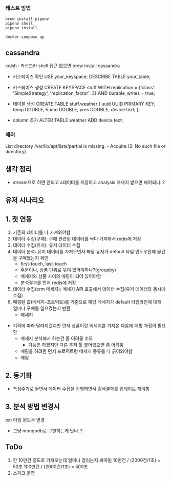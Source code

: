 ### 테스트 방법

```shell
brew install pipenv
pipenv shell
pipenv install

docker-compose up
```

## cassandra

cqlsh <host> <port> : 카산드라 shell 접근 없으면 brew install cassandra

- 키스페이스 확인
  USE your_keyspace;
  DESCRIBE TABLE your_table;

- 키스페이스 생성
  CREATE KEYSPACE stuff
  WITH replication = {'class': 'SimpleStrategy', 'replication_factor': 3}
  AND durable_writes = true;

- 테이블 생성
  CREATE TABLE stuff.weather (
  uuid UUID PRIMARY KEY,
  temp DOUBLE,
  humd DOUBLE,
  pres DOUBLE,
  device text;
  );

- column 추가
  ALTER TABLE weather ADD device text;

### 에러

List directory /var/lib/apt/lists/partial is missing. - Acquire (2: No such file or directory)

## 생각 정리

- stream으로 하면 안되고 a데이터를 저장하고 analysis 메세지 받으면 해야되나..?

## 유저 시나리오

## 1. 첫 연동

1.  기존의 데이터를 다 가져와야함
2.  데이터 수집(구매): 구매 관련된 데이터를 싹다 가져와서 redis에 저장
3.  데이터 수집(유저): 유저 데이터 수집
4.  데이터 분석: 유저 데이터를 가져오면서 해당 유저가 default 타임 윈도우안에 물건을 구매했는지 확인
    - first-touch, last-touch
    - 주문이나, 상품 단위로 묶여 있어야하나?(groupby)
    - 메세지와 상품 사이의 매핑이 되어 있어야함
    - 분석결과를 먼저 redis에 저장
5.  데이터 수집(crm 메세지): 메세지 API 호출해서 데이터 수집(유저 데이터와 동시에 수집)
6.  매핑된 값(메세지-프로덕트)를 기준으로 해당 메세지가 default 타임라인에 대해 얼마나 구매를 일으켰는지 반환
    - 메세지

- 기획에 따라 달라지겠지만 먼저 상품이랑 메세지를 가져온 다음에 매핑 과정이 필요함
  - 메세지 분석해서 하는건 좀 어려울 수도
    - 가능은 하겠지만 다른 추적 툴 붙어있으면 좀 어려움
  - 매핑을 하려면 먼저 프로덕트랑 메세지 종류를 다 긁어와야함
  - 매핑

## 2. 동기화

- 특정주기로 돌면서 데이터 수집을 진행하면서 검색결과를 업데이트 해야함

## 3. 분석 방법 변경시

ex) 타임 윈도우 변경

- 그냥 mongodb로 구현하는게 낫나..?

## ToDo

1. 한 10만건 정도로 가져오는데 얼마나 걸리는지 봐야됨
   10만건 / (2000건/1초) = 50초
   100만건 / (2000건/1초) = 500초
2. 스파크 운영
